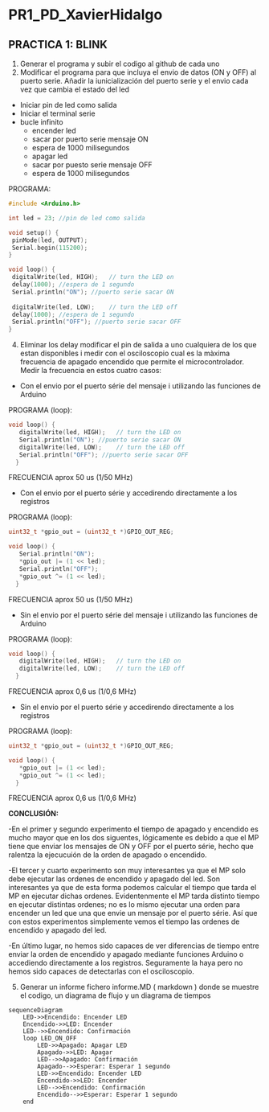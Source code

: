 # PR1_PD_XavierHidalgo

## PRACTICA 1: BLINK
1. Generar el programa y subir el codigo al github de cada uno
2. Modificar el programa para que incluya el envio de datos (ON y OFF) al puerto serie. Añadir la
iunicialización del puerto serie y el envio cada vez que cambia el estado del led
- Iniciar pin de led como salida
- Iniciar el terminal serie
- bucle infinito
    - encender led
    - sacar por puerto serie mensaje ON
    - espera de 1000 milisegundos
    - apagar led
    - sacar por puesto serie mensaje OFF
    - espera de 1000 milisegundos

PROGRAMA:

``` cpp
#include <Arduino.h>

int led = 23; //pin de led como salida

void setup() {               
 pinMode(led, OUTPUT); 
 Serial.begin(115200);  
}

void loop() {
 digitalWrite(led, HIGH);   // turn the LED on
 delay(1000); //espera de 1 segundo
 Serial.println("ON"); //puerto serie sacar ON
 
 digitalWrite(led, LOW);    // turn the LED off
 delay(1000); //espera de 1 segundo
 Serial.println("OFF"); //puerto serie sacar OFF
}
```
4. Eliminar los delay modificar el pin de salida a uno cualquiera de los que estan disponibles i medir con
el osciloscopio cual es la màxima frecuencia de apagado encendido que permite el microcontrolador.
Medir la frecuencia en estos cuatro casos:
- Con el envio por el puerto série del mensaje i utilizando las funciones de Arduino

PROGRAMA (loop):
  ``` cpp
  void loop() {
     digitalWrite(led, HIGH);   // turn the LED on
     Serial.println("ON"); //puerto serie sacar ON
     digitalWrite(led, LOW);    // turn the LED off
     Serial.println("OFF"); //puerto serie sacar OFF
    }

  ```
FRECUENCIA aprox 50 us (1/50 MHz)
- Con el envio por el puerto série y accedirendo directamente a los registros

PROGRAMA (loop):
  ``` cpp
  uint32_t *gpio_out = (uint32_t *)GPIO_OUT_REG;
  
  void loop() {
     Serial.println("ON");
     *gpio_out |= (1 << led);
     Serial.println("OFF");      
     *gpio_out ^= (1 << led);
    }

  ```
FRECUENCIA aprox 50 us (1/50 MHz)
- Sin el envio por el puerto série del mensaje i utilizando las funciones de Arduino

PROGRAMA (loop):
  ``` cpp
  void loop() {
     digitalWrite(led, HIGH);   // turn the LED on
     digitalWrite(led, LOW);    // turn the LED off
    }

  ```
FRECUENCIA aprox 0,6 us (1/0,6 MHz)
- Sin el envio por el puerto série y accedirendo directamente a los registros

PROGRAMA (loop):
  ``` cpp
  uint32_t *gpio_out = (uint32_t *)GPIO_OUT_REG;

  void loop() {
     *gpio_out |= (1 << led);
     *gpio_out ^= (1 << led);
    }

  ```
FRECUENCIA aprox 0,6 us (1/0,6 MHz)



**CONCLUSIÓN:**

-En el primer y segundo experimento el tiempo de apagado y encendido es mucho mayor que en los dos siguentes, lógicamente es debido a que el MP tiene que enviar los mensajes de ON y OFF por el puerto série, hecho que ralentza la ejecucuión de la orden de apagado o encendido.
    
-El tercer y cuarto experimento son muy interesantes ya que el MP solo debe ejecutar las ordenes de encendido y apagado del led. Son interesantes ya que de esta forma podemos calcular el tiempo que tarda el MP en ejecutar dichas ordenes. Evidentenmente el MP tarda distinto tiempo en ejecutar distintas ordenes; no es lo mismo ejecutar una orden para encender un led que una que envie un mensaje por el puerto série. Así que con estos experimentos simplemente vemos el tiempo las ordenes de encendido y apagado del led.
    
-En último lugar, no hemos sido capaces de ver diferencias de tiempo entre enviar la orden de encendido y apagado mediante funciones Arduino o accediendo directamente a los registros. Seguramente la haya pero no hemos sido capaces de detectarlas con el osciloscopio.


5. Generar un informe fichero informe.MD ( markdown ) donde se muestre el codigo, un diagrama de
flujo y un diagrama de tiempos

```mermaid
sequenceDiagram
    LED->>Encendido: Encender LED
    Encendido->>LED: Encender
    LED-->>Encendido: Confirmación
    loop LED_ON_OFF
        LED->>Apagado: Apagar LED
        Apagado->>LED: Apagar
        LED-->>Apagado: Confirmación
        Apagado-->>Esperar: Esperar 1 segundo
        LED->>Encendido: Encender LED
        Encendido->>LED: Encender
        LED-->>Encendido: Confirmación
        Encendido-->>Esperar: Esperar 1 segundo
    end
```
